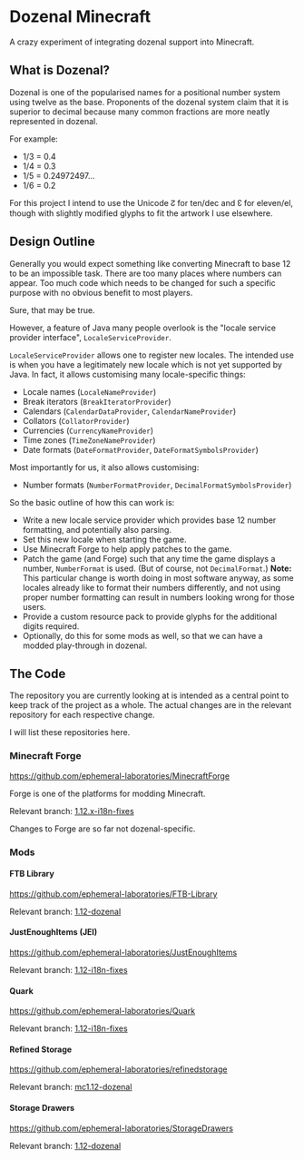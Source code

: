 Dozenal Minecraft
=================

A crazy experiment of integrating dozenal support into Minecraft.

What is Dozenal?
----------------

Dozenal is one of the popularised names for a positional number system using twelve
as the base. Proponents of the dozenal system claim that it is superior to decimal
because many common fractions are more neatly represented in dozenal.

For example:

* 1/3 = 0.4
* 1/4 = 0.3
* 1/5 = 0.24972497...
* 1/6 = 0.2

For this project I intend to use the Unicode ↊ for ten/dec and ↋ for eleven/el,
though with slightly modified glyphs to fit the artwork I use elsewhere.


Design Outline
--------------

Generally you would expect something like converting Minecraft to base 12 to be an
impossible task. There are too many places where numbers can appear. Too much code
which needs to be changed for such a specific purpose with no obvious benefit to most
players.

Sure, that may be true.

However, a feature of Java many people overlook is the "locale service provider
interface", `LocaleServiceProvider`.

`LocaleServiceProvider` allows one to register new locales. The intended use is when
you have a legitimately new locale which is not yet supported by Java. In fact,
it allows customising many locale-specific things:

* Locale names (`LocaleNameProvider`)
* Break iterators (`BreakIteratorProvider`)
* Calendars (`CalendarDataProvider`, `CalendarNameProvider`)
* Collators (`CollatorProvider`)
* Currencies (`CurrencyNameProvider`)
* Time zones (`TimeZoneNameProvider`)
* Date formats (`DateFormatProvider`, `DateFormatSymbolsProvider`)

Most importantly for us, it also allows customising:

* Number formats (`NumberFormatProvider`, `DecimalFormatSymbolsProvider`)

So the basic outline of how this can work is:

* Write a new locale service provider which provides base 12 number formatting,
  and potentially also parsing.
* Set this new locale when starting the game.
* Use Minecraft Forge to help apply patches to the game.
* Patch the game (and Forge) such that any time the game displays a number,
  `NumberFormat` is used. (But of course, not `DecimalFormat`.)
  **Note:** This particular change is worth doing in most software anyway,
  as some locales already like to format their numbers differently, and not
  using proper number formatting can result in numbers looking wrong for
  those users.
* Provide a custom resource pack to provide glyphs for the additional digits
  required.
* Optionally, do this for some mods as well, so that we can have a modded
  play-through in dozenal.

The Code
--------

The repository you are currently looking at is intended as a central point to keep
track of the project as a whole. The actual changes are in the relevant repository
for each respective change.

I will list these repositories here.

### Minecraft Forge

https://github.com/ephemeral-laboratories/MinecraftForge

Forge is one of the platforms for modding Minecraft.

Relevant branch: [1.12.x-i18n-fixes](https://github.com/ephemeral-laboratories/MinecraftForge/tree/1.12.x-i18n-fixes)

Changes to Forge are so far not dozenal-specific.

### Mods

#### FTB Library

https://github.com/ephemeral-laboratories/FTB-Library

Relevant branch: [1.12-dozenal](https://github.com/ephemeral-laboratories/FTB-Library/tree/1.12-dozenal)

#### JustEnoughItems (JEI)

https://github.com/ephemeral-laboratories/JustEnoughItems

Relevant branch: [1.12-i18n-fixes](https://github.com/ephemeral-laboratories/JustEnoughItems/tree/1.12-i18n-fixes)

#### Quark

https://github.com/ephemeral-laboratories/Quark

Relevant branch: [1.12-i18n-fixes](https://github.com/ephemeral-laboratories/Quark/tree/1.12-i18n-fixes)

#### Refined Storage

https://github.com/ephemeral-laboratories/refinedstorage

Relevant branch: [mc1.12-dozenal](https://github.com/ephemeral-laboratories/refinedstorage/tree/mc1.12-dozenal)

#### Storage Drawers

https://github.com/ephemeral-laboratories/StorageDrawers

Relevant branch: [1.12-dozenal](https://github.com/ephemeral-laboratories/StorageDrawers/tree/1.12-dozenal)
